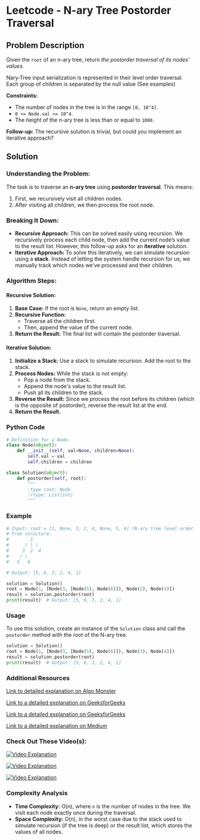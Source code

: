 # Leetcode - N-ary Tree Postorder Traversal

## Problem Description

Given the `root` of an n-ary tree, return _the postorder traversal of its nodes' values._

Nary-Tree input serialization is represented in their level order traversal. Each group of children is separated by the null value (See examples)

**Constraints:**

- The number of nodes in the tree is in the range `[0, 10^4]`.
- `0 <= Node.val <= 10^4`.
- The height of the n-ary tree is less than or equal to `1000`.

**Follow-up:** The recursive solution is trivial, but could you implement an iterative approach?

## Solution

### Understanding the Problem:

The task is to traverse an **n-ary tree** using **postorder traversal**. This means:

1. First, we recursively visit all children nodes.
2. After visiting all children, we then process the root node.

### Breaking It Down:

- **Recursive Approach:** This can be solved easily using recursion. We recursively process each child node, then add the current node’s value to the result list. However, this follow-up asks for an **iterative** solution.
- **Iterative Approach:** To solve this iteratively, we can simulate recursion using a **stack**. Instead of letting the system handle recursion for us, we manually track which nodes we’ve processed and their children.

### Algorithm Steps:

#### Recursive Solution:

1. **Base Case:** If the root is `None`, return an empty list.
2. **Recursive Function:**
   - Traverse all the children first.
   - Then, append the value of the current node.
3. **Return the Result:** The final list will contain the postorder traversal.

#### Iterative Solution:

1. **Initialize a Stack:** Use a stack to simulate recursion. Add the root to the stack.
2. **Process Nodes:** While the stack is not empty:
   - Pop a node from the stack.
   - Append the node's value to the result list.
   - Push all its children to the stack.
3. **Reverse the Result:** Since we process the root before its children (which is the opposite of postorder), reverse the result list at the end.
4. **Return the Result.**

### Python Code

```python
# Definition for a Node.
class Node(object):
    def __init__(self, val=None, children=None):
        self.val = val
        self.children = children

class Solution(object):
    def postorder(self, root):
        """
        :type root: Node
        :rtype: List[int]
        """

```

### Example

```python
# Input: root = [1, None, 3, 2, 4, None, 5, 6] (N-ary tree level order representation)
# Tree structure:
#        1
#      / | \
#     3  2  4
#    / \
#   5   6

# Output: [5, 6, 3, 2, 4, 1]

solution = Solution()
root = Node(1, [Node(3, [Node(5), Node(6)]), Node(2), Node(4)])
result = solution.postorder(root)
print(result)  # Output: [5, 6, 3, 2, 4, 1]
```

### Usage

To use this solution, create an instance of the `Solution` class and call the `postorder` method with the root of the N-ary tree.

```python
solution = Solution()
root = Node(1, [Node(3, [Node(5), Node(6)]), Node(3), Node(4)])
result = solution.postorder(root)
print(result)  # Output: [5, 6, 3, 2, 4, 1]
```

### Additional Resources

[Link to detailed explanation on Algo Monster](https://algo.monster/liteproblems/590)

[Link to a detailed explanation on GeeksforGeeks](https://www.geeksforgeeks.org/construct-a-complete-n-ary-tree-from-given-postorder-traversal/)

[Link to a detailed explanation on GeeksforGeeks](https://www.geeksforgeeks.org/iterative-postorder-traversal-of-n-ary-tree/)

[Link to a detailed explanation on Medium](https://medium.com/@snehakweera77/590-n-ary-tree-postorder-traversal-972b3ce70cdf)

### Check Out These Video(s):

[![Video Explanation](https://img.youtube.com/vi/vnhlZ4bhEzo/mqdefault.jpg)](https://youtu.be/vnhlZ4bhEzo)

[![Video Explanation](https://img.youtube.com/vi/DAIN1ZzvFeA/mqdefault.jpg)](https://youtu.be/DAIN1ZzvFeA)

[![Video Explanation](https://img.youtube.com/vi/GMUI91_pDmM/mqdefault.jpg)](https://youtu.be/GMUI91_pDmM)

### Complexity Analysis

- **Time Complexity:** O(n), where `n` is the number of nodes in the tree. We visit each node exactly once during the traversal.
- **Space Complexity:** O(n), in the worst case due to the stack used to simulate recursion (if the tree is deep) or the result list, which stores the values of all nodes.
